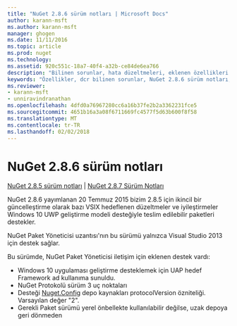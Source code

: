 ```yaml
---
title: "NuGet 2.8.6 sürüm notları | Microsoft Docs"
author: karann-msft
ms.author: karann-msft
manager: ghogen
ms.date: 11/11/2016
ms.topic: article
ms.prod: nuget
ms.technology: 
ms.assetid: 920c551c-18a7-40f4-a32b-ce84de6ea766
description: "Bilinen sorunlar, hata düzeltmeleri, eklenen özellikleri ve dcr NuGet 2.8.6 dahil etmek için sürüm notları."
keywords: "Özellikler, dcr bilinen sorunlar, NuGet 2.8.6 sürüm notları, hata düzeltmeleri eklendi"
ms.reviewer:
- karann-msft
- unniravindranathan
ms.openlocfilehash: 4dfd0a76967280cc6a16b37fe2b2a3362231fce5
ms.sourcegitcommit: 4651b16a3a08f6711669fc4577f5d63b600f8f58
ms.translationtype: MT
ms.contentlocale: tr-TR
ms.lasthandoff: 02/02/2018
---
```

# <a name="nuget-286-release-notes"></a>NuGet 2.8.6 sürüm notları

[NuGet 2.8.5 sürüm notları](../release-notes/nuget-2.8.5.md) | [NuGet 2.8.7 Sürüm Notları](../release-notes/nuget-2.8.7.md)

NuGet 2.8.6 yayımlanan 20 Temmuz 2015 bizim 2.8.5 için ikincil bir güncelleştirme olarak bazı VSIX hedeflenen düzeltmeler ve iyileştirmeler Windows 10 UWP geliştirme modeli desteğiyle teslim edilebilir paketleri destekler.

NuGet Paket Yöneticisi uzantısı'nın bu sürümü yalnızca Visual Studio 2013 için destek sağlar.

Bu sürümde, NuGet Paket Yöneticisi iletişim için eklenen destek vardı:

* Windows 10 uygulaması geliştirme desteklemek için UAP hedef Framework ad kullanıma sunuldu.
* NuGet Protokolü sürüm 3 uç noktaları
* Desteği [Nuget.Config](../consume-packages/configuring-nuget-behavior.md) depo kaynakları protocolVersion özniteliği. Varsayılan değer "2".
* Gerekli Paket sürümü yerel önbellekte kullanılabilir değilse, uzak depoya geri dönmeden